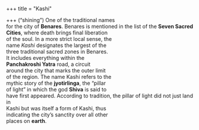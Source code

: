 +++
title = "Kashi"

+++
(“shining”) One of the traditional names  
for the city of **Benares**. Benares is mentioned in the list of the **Seven Sacred**  
**Cities**, where death brings final liberation  
of the soul. In a more strict local sense, the  
name *Kashi* designates the largest of the  
three traditional sacred zones in Benares.  
It includes everything within the  
**Panchakroshi Yatra** road, a circuit  
around the city that marks the outer limit  
of the region. The name Kashi refers to the  
mythic story of the **jyotirlinga**, the “pillar  
of light” in which the god **Shiva** is said to  
have first appeared. According to tradition, the pillar of light did not just land in  
Kashi but was itself a form of Kashi, thus  
indicating the city’s sanctity over all other  
places on **earth**.